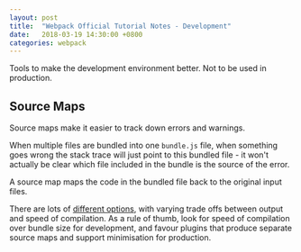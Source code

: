 ```yaml
---
layout: post
title:  "Webpack Official Tutorial Notes - Development"
date:   2018-03-19 14:30:00 +0800
categories: webpack
---
```


Tools to make the development environment better. Not to be used in production.

Source Maps
---

Source maps make it easier to track down errors and warnings.

When multiple files are bundled into one `bundle.js` file, when something goes wrong the stack trace will just point to this bundled file - it won't actually be clear which file included in the bundle is the source of the error.

A source map maps the code in the bundled file back to the original input files.

There are lots of [different options](https://webpack.js.org/configuration/devtool/), with varying trade offs between output and speed of compilation. As a rule of thumb, look for speed of compilation over bundle size for development, and favour plugins that produce separate source maps and support minimisation for production.

